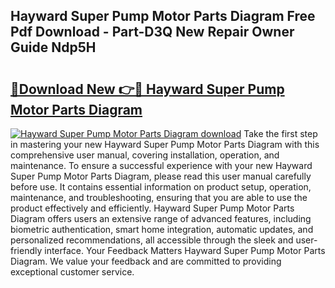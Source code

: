 ## Hayward Super Pump Motor Parts Diagram Free Pdf Download - Part-D3Q New Repair Owner Guide Ndp5H

# <h2><a href="http://dfiwjw9.blite.top/?on=Hayward+Super+Pump+Motor+Parts+Diagram">🔗Download New 👉🔴 Hayward Super Pump Motor Parts Diagram</a></h2>

[![Hayward Super Pump Motor Parts Diagram download](https://i.imgur.com/lujVjoI.png)](http://dfiwjw9.blite.top/?on=Hayward+Super+Pump+Motor+Parts+Diagram)
Take the first step in mastering your new Hayward Super Pump Motor Parts Diagram with this comprehensive user manual, covering installation, operation, and maintenance. To ensure a successful experience with your new Hayward Super Pump Motor Parts Diagram, please read this user manual carefully before use. It contains essential information on product setup, operation, maintenance, and troubleshooting, ensuring that you are able to use the product effectively and efficiently. Hayward Super Pump Motor Parts Diagram offers users an extensive range of advanced features, including biometric authentication, smart home integration, automatic updates, and personalized recommendations, all accessible through the sleek and user-friendly interface. Your Feedback Matters Hayward Super Pump Motor Parts Diagram. We value your feedback and are committed to providing exceptional customer service.
